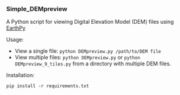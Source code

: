 ### Simple_DEMpreview

A Python script for viewing Digital Elevation Model (DEM) files using [EarthPy](https://earthpy.readthedocs.io/en/latest/index.html)

Usage:
- View a single file: `python DEMpreview.py /path/to/DEM file`
- View multiple files: `python DEMpreview.py` or `python DEMpreview_9_tiles.py` from a directory with multiple DEM files.

Installation:

```
pip install -r requirements.txt
```
